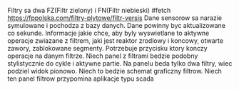 Filtry sa dwa FZ(Filtr zielony) i FN(Filtr niebieski) #fetch https://fppolska.com/filtry-plytowe/filtr-versis Dane sensorow sa narazie symulowane i pochodza z bazy danych. Dane powinny byc aktualizowane co sekunde. Informacje jakie chce, aby byly wyswietlane to aktywne operacje zwiazane z filtrem, jaki jest reaktor zrodlowy i koncowy, otwarte zawory, zablokowane segmenty. Potrzebuje przycisku ktory konczy operacje na danym filtrze. Niech panel z filtrami bedzie podobny stylistycznie do cykle i aktywne partie. Na panelu beda tylko dwa filtry, wiec podziel widok pionowo. Niech to bedzie schemat graficzny filtrow. Niech ten panel filtrow przypomina aplikacje typu scada

